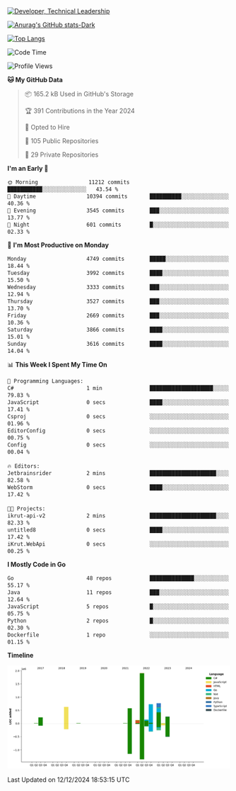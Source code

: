 <div>
  <a href="https://www.linkedin.com/in/arielpineiro/" target="_blank" rel="nofollow noopener noreferrer">
    <img src="https://img.shields.io/badge/-LinkedIn-%230077B5?style=for-the-badge&logo=linkedin&logoColor=white" alt="Developer, Technical Leadership" title="Ariel Piñeiro">
  </a>
</div>

[![Anurag's GitHub stats-Dark](https://github-readme-stats.vercel.app/api?username=arielsrv&show_icons=true&theme=dark#gh-dark-mode-only)](https://github.com/anuraghazra/github-readme-stats#gh-dark-mode-only)

[![Top Langs](https://github-readme-stats.vercel.app/api/top-langs/?username=arielsrv&layout=compact&langs_count=10&theme=dark#gh-dark-mode-only)](https://github.com/anuraghazra/github-readme-stats&theme=dark#gh-dark-mode-only)

<!--START_SECTION:waka-->
![Code Time](http://img.shields.io/badge/Code%20Time-1%2C107%20hrs%2037%20mins-blue)

![Profile Views](http://img.shields.io/badge/Profile%20Views-0-blue)

**🐱 My GitHub Data** 

> 📦 165.2 kB Used in GitHub's Storage 
 > 
> 🏆 391 Contributions in the Year 2024
 > 
> 💼 Opted to Hire
 > 
> 📜 105 Public Repositories 
 > 
> 🔑 29 Private Repositories 
 > 
**I'm an Early 🐤** 

```text
🌞 Morning                11212 commits       ███████████░░░░░░░░░░░░░░   43.54 % 
🌆 Daytime                10394 commits       ██████████░░░░░░░░░░░░░░░   40.36 % 
🌃 Evening                3545 commits        ███░░░░░░░░░░░░░░░░░░░░░░   13.77 % 
🌙 Night                  601 commits         █░░░░░░░░░░░░░░░░░░░░░░░░   02.33 % 
```
📅 **I'm Most Productive on Monday** 

```text
Monday                   4749 commits        █████░░░░░░░░░░░░░░░░░░░░   18.44 % 
Tuesday                  3992 commits        ████░░░░░░░░░░░░░░░░░░░░░   15.50 % 
Wednesday                3333 commits        ███░░░░░░░░░░░░░░░░░░░░░░   12.94 % 
Thursday                 3527 commits        ███░░░░░░░░░░░░░░░░░░░░░░   13.70 % 
Friday                   2669 commits        ███░░░░░░░░░░░░░░░░░░░░░░   10.36 % 
Saturday                 3866 commits        ████░░░░░░░░░░░░░░░░░░░░░   15.01 % 
Sunday                   3616 commits        ████░░░░░░░░░░░░░░░░░░░░░   14.04 % 
```


📊 **This Week I Spent My Time On** 

```text
💬 Programming Languages: 
C#                       1 min               ████████████████████░░░░░   79.83 % 
JavaScript               0 secs              ████░░░░░░░░░░░░░░░░░░░░░   17.41 % 
Csproj                   0 secs              ░░░░░░░░░░░░░░░░░░░░░░░░░   01.96 % 
EditorConfig             0 secs              ░░░░░░░░░░░░░░░░░░░░░░░░░   00.75 % 
Config                   0 secs              ░░░░░░░░░░░░░░░░░░░░░░░░░   00.04 % 

🔥 Editors: 
Jetbrainsrider           2 mins              █████████████████████░░░░   82.58 % 
WebStorm                 0 secs              ████░░░░░░░░░░░░░░░░░░░░░   17.42 % 

🐱‍💻 Projects: 
ikrut-api-v2             2 mins              █████████████████████░░░░   82.33 % 
untitled8                0 secs              ████░░░░░░░░░░░░░░░░░░░░░   17.42 % 
iKrut.WebApi             0 secs              ░░░░░░░░░░░░░░░░░░░░░░░░░   00.25 % 
```

**I Mostly Code in Go** 

```text
Go                       48 repos            ██████████████░░░░░░░░░░░   55.17 % 
Java                     11 repos            ███░░░░░░░░░░░░░░░░░░░░░░   12.64 % 
JavaScript               5 repos             █░░░░░░░░░░░░░░░░░░░░░░░░   05.75 % 
Python                   2 repos             █░░░░░░░░░░░░░░░░░░░░░░░░   02.30 % 
Dockerfile               1 repo              ░░░░░░░░░░░░░░░░░░░░░░░░░   01.15 % 
```



**Timeline**

![Lines of Code chart](https://raw.githubusercontent.com/arielsrv/arielsrv/main/assets/bar_graph.png)


 Last Updated on 12/12/2024 18:53:15 UTC
<!--END_SECTION:waka-->
